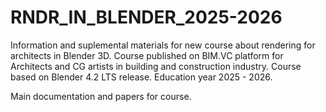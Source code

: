 # RNDR_IN_BLENDER_2025-2026
Information and suplemental materials for new course about rendering for architects in Blender 3D.
Course published on BIM.VC platform for Architects and CG artists in building and construction industry.
Course based on Blender 4.2 LTS release.
Education year 2025 - 2026.

Main documentation and papers for course.